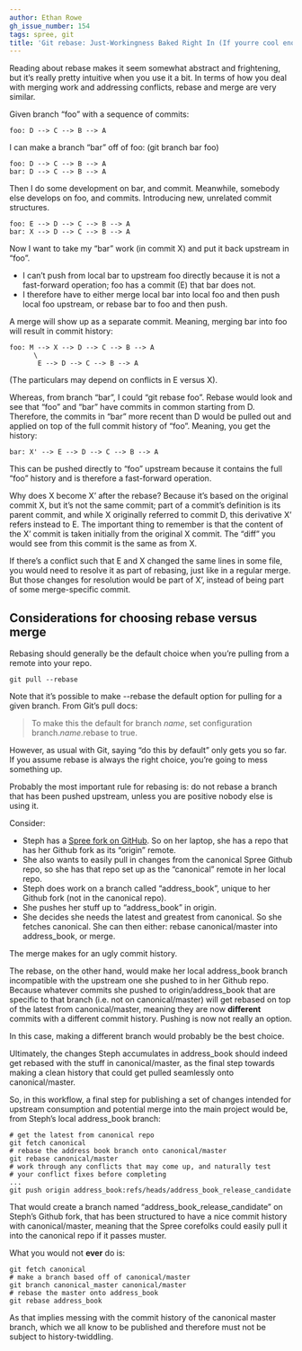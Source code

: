```yaml
---
author: Ethan Rowe
gh_issue_number: 154
tags: spree, git
title: 'Git rebase: Just-Workingness Baked Right In (If yourre cool enough)'
---
```


Reading about rebase makes it seem somewhat abstract and frightening,
but it’s really pretty intuitive when you use it a bit. In terms of how
you deal with merging work and addressing conflicts, rebase and merge
are very similar.

Given branch “foo” with a sequence of commits:

```nohighlight
foo: D --> C --> B --> A
```

I can make a branch “bar” off of foo: (git branch bar foo)

```nohighlight
foo: D --> C --> B --> A
bar: D --> C --> B --> A
```

Then I do some development on bar, and commit. Meanwhile, somebody else
develops on foo, and commits. Introducing new, unrelated commit structures.

```nohighlight
foo: E --> D --> C --> B --> A
bar: X --> D --> C --> B --> A
```

Now I want to take my “bar” work (in commit X) and put it back upstream
in “foo”.

- I can’t push from local bar to upstream foo directly because it is not
a fast-forward operation; foo has a commit (E) that bar does not.
- I therefore have to either merge local bar into local foo and then
push local foo upstream, or rebase bar to foo and then push.

A merge will show up as a separate commit. Meaning, merging bar into
foo will result in commit history:

```nohighlight
foo: M --> X --> D --> C --> B --> A
      \
       E --> D --> C --> B --> A
```

(The particulars may depend on conflicts in E versus X).

Whereas, from branch “bar”, I could “git rebase foo”. Rebase would look
and see that “foo” and “bar” have commits in common starting from D.
Therefore, the commits in “bar” more recent than D would be pulled out
and applied on top of the full commit history of “foo”. Meaning, you
get the history:

```nohighlight
bar: X' --> E --> D --> C --> B --> A
```

This can be pushed directly to “foo” upstream because it contains the
full “foo” history and is therefore a fast-forward operation.

Why does X become X’ after the rebase? Because it’s based on the
original commit X, but it’s not the same commit; part of a commit’s
definition is its parent commit, and while X originally referred to
commit D, this derivative X’ refers instead to E. The important thing
to remember is that the content of the X’ commit is taken initially from
the original X commit. The “diff” you would see from this commit is the
same as from X.

If there’s a conflict such that E and X changed the same lines in some
file, you would need to resolve it as part of rebasing, just like in a
regular merge. But those changes for resolution would be part of X’,
instead of being part of some merge-specific commit.

## Considerations for choosing rebase versus merge

Rebasing should generally be the default choice when you’re pulling from
a remote into your repo.

```nohighlight
git pull --rebase
```

Note that it’s possible to make --rebase the default option for pulling for a given branch. From Git’s pull docs:

>   To make this the default for branch *name*, set configuration branch.*name*.rebase to true.

However, as usual with Git, saying “do this by default” only gets you so
far. If you assume rebase is always the right choice, you’re going to
mess something up.

Probably the most important rule for rebasing is: do not rebase a branch that has been pushed upstream, unless you are positive nobody else is using it.

Consider:

- Steph has a [Spree fork on GitHub](http://github.com/stephskardal/spree/tree). So on her laptop, she has a repo that has her Github fork as its “origin” remote.
- She also wants to easily pull in changes from the canonical Spree Github repo, so she has that repo set up as the “canonical” remote in her local repo.
- Steph does work on a branch called “address_book”, unique to her Github fork (not in the canonical repo).
- She pushes her stuff up to “address_book” in origin.
- She decides she needs the latest and greatest from canonical. So she fetches canonical. She can then either: rebase canonical/master into address_book, or merge.

The merge makes for an ugly commit history.

The rebase, on the other hand, would make her local address_book branch
incompatible with the upstream one she pushed to in her Github repo.
Because whatever commits she pushed to origin/address_book that are
specific to that branch (i.e. not on canonical/master) will get rebased
on top of the latest from canonical/master, meaning they are now
**different** commits with a different commit history. Pushing is now not
really an option.

In this case, making a different branch would probably be the best choice.

Ultimately, the changes Steph accumulates in address_book should indeed
get rebased with the stuff in canonical/master, as the final step
towards making a clean history that could get pulled seamlessly onto
canonical/master.

So, in this workflow, a final step for publishing a set of changes
intended for upstream consumption and potential merge into the main
project would be, from Steph’s local address_book branch:

```nohighlight
# get the latest from canonical repo
git fetch canonical
# rebase the address book branch onto canonical/master
git rebase canonical/master
# work through any conflicts that may come up, and naturally test
# your conflict fixes before completing
...
git push origin address_book:refs/heads/address_book_release_candidate
```

That would create a branch named “address_book_release_candidate” on
Steph’s Github fork, that has been structured to have a nice commit
history with canonical/master, meaning that the Spree corefolks could
easily pull it into the canonical repo if it passes muster.

What you would not **ever** do is:

```nohighlight
git fetch canonical
# make a branch based off of canonical/master
git branch canonical_master canonical/master
# rebase the master onto address_book
git rebase address_book
```

As that implies messing with the commit history of the canonical master
branch, which we all know to be published and therefore must not be
subject to history-twiddling.
